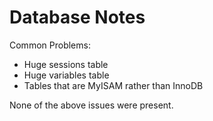 # Database Notes

Common Problems:

* Huge sessions table
* Huge variables table
* Tables that are MyISAM rather than InnoDB
 
None of the above issues were present.